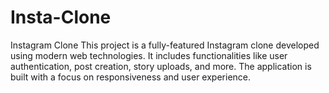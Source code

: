 # Insta-Clone
Instagram Clone This project is a fully-featured Instagram clone developed using modern web technologies. It includes functionalities like user authentication, post creation, story uploads, and more. The application is built with a focus on responsiveness and user experience.
